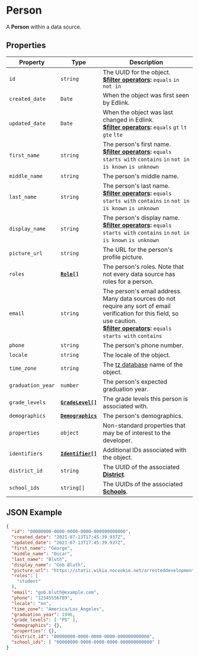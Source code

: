 # Person
A **Person** within a data source.

## Properties

| Property | Type | Description |
| -------- | ---- | ----------- |
| `id` | `string` | The UUID for the object.<br/>**[$filter operators](../../../../guides/v2.0/filtering-results):** `equals` `in` `not in` |
| `created_date` | `Date` | When the object was first seen by Edlink. |
| `updated_date` | `Date` | When the object was last changed in Edlink.<br/>**[$filter operators](../../../../guides/v2.0/filtering-results):** `equals` `gt` `lt` `gte` `lte` |
| `first_name` | `string` | The person's first name.<br/>**[$filter operators](../../../../guides/v2.0/filtering-results):** `equals` `starts with` `contains` `in` `not in` `is known` `is unknown` |
| `middle_name` | `string` | The person's middle name. |
| `last_name` | `string` | The person's last name.<br/>**[$filter operators](../../../../guides/v2.0/filtering-results):** `equals` `starts with` `contains` `in` `not in` `is known` `is unknown` | 
| `display_name` | `string` | The person's display name.<br/>**[$filter operators](../../../../guides/v2.0/filtering-results):** `equals` `starts with` `contains` `in` `not in` `is known` `is unknown` |
| `picture_url` | `string` | The URL for the person's profile picture. |
| `roles` | **[`Role[]`](enums/role)** | The person's roles. Note that not every data source has roles for a person. |
| `email` | `string` | The person's email address. Many data sources do not require any sort of email verification for this field, so use caution.<br/>**[$filter operators](../../../../guides/v2.0/filtering-results):** `equals` `starts with` `contains` |
| `phone` | `string` | The person's phone number. |
| `locale` | `string` | The locale of the object. |
| `time_zone` | `string` | The [tz database](https://en.wikipedia.org/wiki/List_of_tz_database_time_zones) name of the object. |
| `graduation_year` | `number` | The person's expected graduation year. |
| `grade_levels` | **[`GradeLevel[]`](enums/grade-level)** | The grade levels this person is associated with. |
| `demographics` | **[`Demographics`](demographics)** | The person's demographics. |
| `properties` | `object` | Non-standard properties that may be of interest to the developer. |
| `identifiers` | **[`Identifier[]`](identifier)** | Additional IDs associated with the object. |
| `district_id` | `string` | The UUID of the associated **[District](district)**. |
| `school_ids` | `string[]` | The UUIDs of the associated **[Schools](school)**. |

## JSON Example

```json
{
  "id": "00000000-0000-0000-0000-000000000000",
  "created_date": "2021-07-13T17:45:39.937Z",
  "updated_date": "2021-07-13T17:45:39.937Z",
  "first_name": "George",
  "middle_name": "Oscar",
  "last_name": "Bluth",
  "display_name": "Gob Bluth",
  "picture_url": "https://static.wikia.nocookie.net/arresteddevelopment/images/7/79/GOB_on_segway.jpg",
  "roles": [
    "student"
  ],
  "email": "gob.bluth@example.com",
  "phone": "12345556789",
  "locale": "en",
  "time_zone": "America/Los_Angeles",
  "graduation_year": 1996,
  "grade_levels": [ "PS" ],
  "demographics": {},
  "properties": {},
  "district_id": "00000000-0000-0000-0000-000000000000",
  "school_ids": [ "00000000-0000-0000-0000-000000000000" ]
}
```
